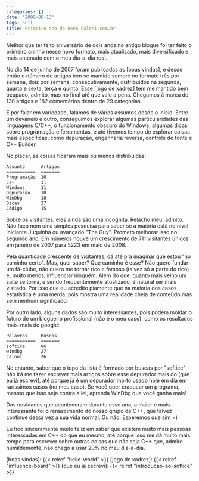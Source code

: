 ```yaml
---
categories: []
date: '2008-06-13'
tags: null
title: Primeiro ano do novo Caloni.com.br
---
```


Melhor que ter feito aniversário de dois anos no antigo blogue foi ter feito o primeiro aninho nesse novo formato, mais atualizado, mais diversificado e mais antenado com o meu dia-a-dia real.

No dia 14 de junho de 2007 foram publicadas as [boas vindas], e desde então o número de artigos tem se mantido sempre no formato três por semana, dois por semana, consecutivamente, distribuídos na segunda, quarta e sexta, terça e quinta. Esse [jogo de xadrez] tem me mantido bem ocupado, admito, mas no final até que vale a pena. Chegamos à marca de 130 artigos e 182 comentários dentro de 29 categorias.

E por falar em variedade, falamos de vários assuntos desde o início. Entre um devaneio e outro, conseguimos explorar algumas particularidades das linguagens C/C++, o funcionamento obscuro do Windows, algumas dicas sobre programação e ferramentas, e até tivemos tempo de explorar coisas mais específicas, como depuração, engenharia reversa, controle de fonte e C++ Builder.

No placar, as coisas ficaram mais ou menos distribuídas:

    Assunto      Artigos
    ===========  =======
    Programação  10
    C++          31
    Windows      11
    Depuração    10
    WinDbg       18
    Dicas        27
    Código       15

Sobre os visitantes, eles ainda são uma incógnita. Relacho meu, admito. Não faço nem uma simples pesquisa para saber se a maioria está no nível iniciante Juquinha ou avançado "The Guy". Prometo melhorar isso no segundo ano. Em números houve um crescimento de 711 visitantes únicos em janeiro de 2007 para 5223 em maio de 2008.

Pela quantidade crescente de visitantes, dá até pra imaginar que estou "no caminho certo". Mas, quer saber? Que caminho é esse? Não quero fundar um fã-clube, não quero me tornar rico e famoso (talvez só a parte do rico) e, muito menos, influenciar ninguém. Além do que, quanto mais velho um saite se torna, e sendo freqüentemente atualizado, é natural ser mais visitado. Por isso que eu acredito piamente que na maioria dos casos estatística é uma merda, pois mostra uma realidade cheia de conteúdo mas sem nenhum significado.

Por outro lado, alguns dados são muito interessantes, pois podem moldar o futuro de um blogueiro profissional (não é o meu caso), como os resultados mais-mais do google:

    Palavras     Buscas
    ===========  =======
    softice      86
    windbg       27
    caloni       26

No entanto, saber que o topo da lista é formado por buscas por "softice" não irá me fazer escrever mais artigos sobre esse depurador mais do [que eu já escrevi], até porque já é um depurador morto usado hoje em dia em raríssimos casos (no meu caso). Se você quer craquear um programa, mesmo que isso seja contra a lei, aprenda WinDbg que você ganha mais!

Das novidades que aconteceram durante esse ano, a maior e mais interessante foi o renascimento do nosso grupo de C++, que talvez continue dessa vez a sua vida normal. Ou não. Esperemos que sim =)

Eu fico sinceramente muito feliz em saber que existem muito mais pessoas interessadas em C++ do que eu mesmo, até porque isso me dá muito mais tempo para escrever sobre outras coisas que não seja C++ que, admiro humildemente, não chego a usar 20% no meu dia-a-dia.

[boas vindas]: {{< relref "hello-world" >}}
[jogo de xadrez]: {{< relref "influence-board" >}}
[que eu já escrevi]: {{< relref "introducao-ao-softice" >}}